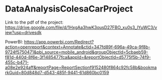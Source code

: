 # DataAnalysisColesaCarProject

Link to the pdf of the project: https://drive.google.com/file/d/1HxgAa3hwK3ousD27FBO_xu0s3_lYuWC3/view?usp=drivesdk

PowerBI: https://app.powerbi.com/Redirect?action=openreport&context=Annotate&ctid=347fd89f-696a-49ca-9f8b-9724f5750471&pbi_source=mobile_android&groupObjectId=5cbaeb59-f81d-440d-8f6e-3f1485477fca&appId=&reportObjectId=d5775f5b-74f9-455c-b471-a08e2e924aff&reportPage=ReportSectionf9152480f864c92fc58b&bookmarkGuid=80d848d7-d543-485f-9441-61d860bc0159


